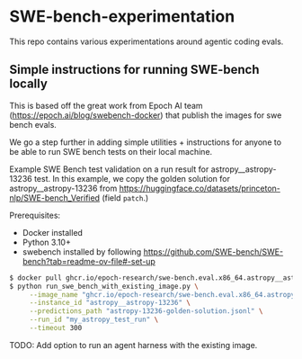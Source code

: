 # SWE-bench-experimentation

This repo contains various experimentations around agentic coding evals.

## Simple instructions for running SWE-bench locally

This is based off the great work from Epoch AI team
(https://epoch.ai/blog/swebench-docker) that publish the images for swe bench
evals.

We go a step further in adding simple utilities + instructions for anyone to be
able to run SWE bench tests on their local machine.

Example SWE Bench test validation on a run result for astropy__astropy-13236
test. In this example, we copy the golden solution for astropy__astropy-13236
from https://huggingface.co/datasets/princeton-nlp/SWE-bench_Verified (field
`patch`.)

Prerequisites:
- Docker installed
- Python 3.10+
- swebench installed by following https://github.com/SWE-bench/SWE-bench?tab=readme-ov-file#-set-up

```bash
$ docker pull ghcr.io/epoch-research/swe-bench.eval.x86_64.astropy__astropy-13236:latest
$ python run_swe_bench_with_existing_image.py \
     --image_name "ghcr.io/epoch-research/swe-bench.eval.x86_64.astropy__astropy-13236:latest" \
     --instance_id "astropy__astropy-13236" \
     --predictions_path "astropy-13236-golden-solution.jsonl" \
     --run_id "my_astropy_test_run" \
     --timeout 300
```

TODO: Add option to run an agent harness with the existing image.